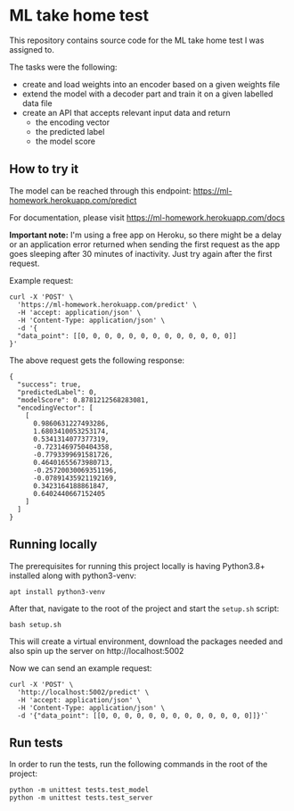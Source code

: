# ML take home test
This repository contains source code for the ML take home test I was assigned to.

The tasks were the following:
* create and load weights into an encoder based on a given weights file
* extend the model with a decoder part and train it on a given labelled data file
* create an API that accepts relevant input data and return
    * the encoding vector
    * the predicted label
    * the model score
    
## How to try it
The model can be reached through this endpoint: https://ml-homework.herokuapp.com/predict

For documentation, please visit https://ml-homework.herokuapp.com/docs

**Important note:** I'm using a free app on Heroku, so there might be a delay or an application error returned when 
sending the first request as the app goes sleeping after 30 minutes of inactivity. 
Just try again after the first request.

Example request:
```
curl -X 'POST' \
  'https://ml-homework.herokuapp.com/predict' \
  -H 'accept: application/json' \
  -H 'Content-Type: application/json' \
  -d '{
  "data_point": [[0, 0, 0, 0, 0, 0, 0, 0, 0, 0, 0, 0, 0]]
}'
```
The above request gets the following response:
```
{
  "success": true,
  "predictedLabel": 0,
  "modelScore": 0.8781212568283081,
  "encodingVector": [
    [
      0.9860631227493286,
      1.6803410053253174,
      0.5341314077377319,
      -0.7231469750404358,
      -0.7793399691581726,
      0.46401655673980713,
      -0.25720030069351196,
      -0.07891435921192169,
      0.3423164188861847,
      0.6402440667152405
    ]
  ]
}
```

## Running locally
The prerequisites for running this project locally is having Python3.8+ installed along with python3-venv:
```
apt install python3-venv
```
After that, navigate to the root of the project and start the `setup.sh` script:
```
bash setup.sh
```
This will create a virtual environment, download the packages needed and also spin up the server on http://localhost:5002

Now we can send an example request:
```
curl -X 'POST' \
  'http://localhost:5002/predict' \
  -H 'accept: application/json' \
  -H 'Content-Type: application/json' \
  -d '{"data_point": [[0, 0, 0, 0, 0, 0, 0, 0, 0, 0, 0, 0, 0]]}'`
```

## Run tests
In order to run the tests, run the following commands in the root of the project:
```
python -m unittest tests.test_model
python -m unittest tests.test_server
```